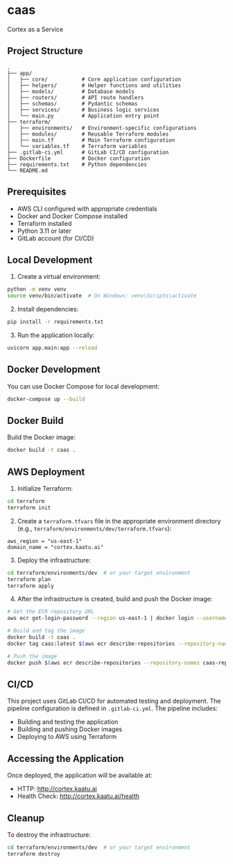# caas

Cortex as a Service

## Project Structure

```
.
├── app/
│   ├── core/           # Core application configuration
│   ├── helpers/        # Helper functions and utilities
│   ├── models/         # Database models
│   ├── routers/        # API route handlers
│   ├── schemas/        # Pydantic schemas
│   ├── services/       # Business logic services
│   └── main.py         # Application entry point
├── terraform/
│   ├── environments/   # Environment-specific configurations
│   ├── modules/        # Reusable Terraform modules
│   ├── main.tf         # Main Terraform configuration
│   └── variables.tf    # Terraform variables
├── .gitlab-ci.yml      # GitLab CI/CD configuration
├── Dockerfile          # Docker configuration
├── requirements.txt    # Python dependencies
└── README.md
```

## Prerequisites

- AWS CLI configured with appropriate credentials
- Docker and Docker Compose installed
- Terraform installed
- Python 3.11 or later
- GitLab account (for CI/CD)

## Local Development

1. Create a virtual environment:
```bash
python -m venv venv
source venv/bin/activate  # On Windows: venv\Scripts\activate
```

2. Install dependencies:
```bash
pip install -r requirements.txt
```

3. Run the application locally:
```bash
uvicorn app.main:app --reload
```

## Docker Development

You can use Docker Compose for local development:
```bash
docker-compose up --build
```

## Docker Build

Build the Docker image:
```bash
docker build -t caas .
```

## AWS Deployment

1. Initialize Terraform:
```bash
cd terraform
terraform init
```

2. Create a `terraform.tfvars` file in the appropriate environment directory (e.g., `terraform/environments/dev/terraform.tfvars`):
```hcl
aws_region = "us-east-1"
domain_name = "cortex.kaatu.ai"
```

3. Deploy the infrastructure:
```bash
cd terraform/environments/dev  # or your target environment
terraform plan
terraform apply
```

4. After the infrastructure is created, build and push the Docker image:
```bash
# Get the ECR repository URL
aws ecr get-login-password --region us-east-1 | docker login --username AWS --password-stdin $(aws ecr describe-repositories --repository-names caas-repo --query 'repositories[0].repositoryUri' --output text)

# Build and tag the image
docker build -t caas .
docker tag caas:latest $(aws ecr describe-repositories --repository-names caas-repo --query 'repositories[0].repositoryUri' --output text):latest

# Push the image
docker push $(aws ecr describe-repositories --repository-names caas-repo --query 'repositories[0].repositoryUri' --output text):latest
```

## CI/CD

This project uses GitLab CI/CD for automated testing and deployment. The pipeline configuration is defined in `.gitlab-ci.yml`. The pipeline includes:
- Building and testing the application
- Building and pushing Docker images
- Deploying to AWS using Terraform

## Accessing the Application

Once deployed, the application will be available at:
- HTTP: http://cortex.kaatu.ai
- Health Check: http://cortex.kaatu.ai/health

## Cleanup

To destroy the infrastructure:
```bash
cd terraform/environments/dev  # or your target environment
terraform destroy
```

 